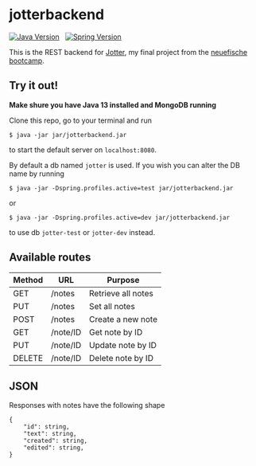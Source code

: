 # jotterbackend

[![Java Version](https://img.shields.io/badge/Java-13-informational)](https://shields.io/) &nbsp; 
[![Spring Version](https://img.shields.io/badge/Spring%20Boot-2.2.6-informational)](https://shields.io/)

This is the REST backend for [Jotter](https://github.com/jamarob/jotter), my final project from the [neuefische bootcamp](https://www.neuefische.de/).

## Try it out!
**Make shure you have Java 13 installed and MongoDB running**

Clone this repo, go to your terminal and run

`$ java -jar jar/jotterbackend.jar`

to start the default server on `localhost:8080`. 

By default a db named `jotter` is used. If you wish you can alter the DB name by running

`$ java -jar -Dspring.profiles.active=test jar/jotterbackend.jar`

or 

`$ java -jar -Dspring.profiles.active=dev jar/jotterbackend.jar`

to use db `jotter-test` or `jotter-dev` instead.

## Available routes

| Method | URL      | Purpose            |
|--------|----------|--------------------|
| GET    | /notes   | Retrieve all notes |
| PUT    | /notes   | Set all notes      |
| POST   | /notes   | Create a new note  |
| GET    | /note/ID | Get note by ID     |
| PUT    | /note/ID | Update note by ID  |
| DELETE | /note/ID | Delete note by ID  |

## JSON
Responses with notes have the following shape
```
{
    "id": string,
    "text": string,
    "created": string,
    "edited": string,
}
```
